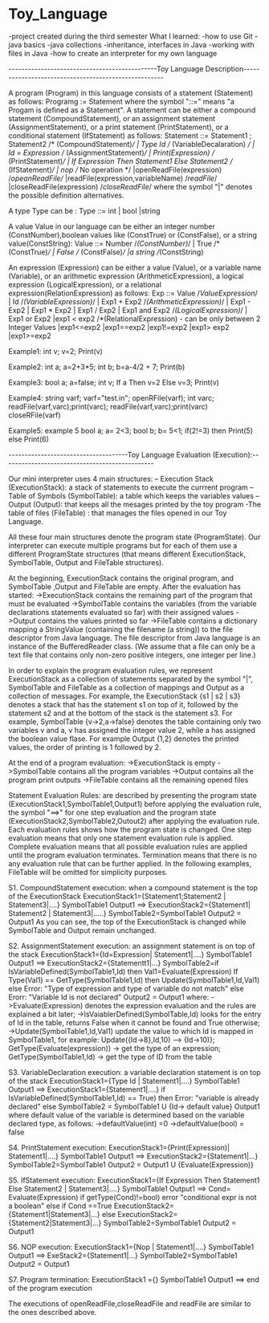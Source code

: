 # Toy_Language
-project created during the third semester 
What I learned:
-how to use Git
-java basics
-java collections
-inheritance, interfaces in Java
-working with files in Java
-how to create an interpreter for my own language


----------------------------------------------Toy Language Description-----------------------------------------------------

A program (Program) in this language consists of a statement (Statement) as follows:
Programg := Statement where the symbol "::=" means "a Progam is defined as a Statement".
A statement can be either a compound statement (CompoundStatement), or an assignment statement
(AssignmentStatement), or a print statement (PrintStatement), or a conditional statement (IfStatement) as follows:
Statement ::= Statement1 ; Statement2 /* (CompoundStatement)*/
 | Type Id /* (VariableDecalaration) */
 | Id = Expression /* (AssignmentStatement)*/
 | Print(Expression) /* (PrintStatement)*/
 | If Expression Then Statement1 Else Statement2 /* (IfStatement)*/
 | nop /* No operation */
 |openReadFile(expression) /*opeanReadFile/*
 |readFile(expression,variableName) /*readFile*/
 |closeReadFile(expression) /*closeReadFile*/
where the symbol "|" denotes the possible definition alternatives.

A type Type can be :
Type ::= int
 | bool
 |string
 
A value Value in our language can be either an integer number (ConstNumber),boolean
values like (ConstTrue) or (ConstFalse), or a string value(ConstString):
Value ::= Number /*(ConstNumber)*/
 | True /* (ConstTrue)*/
 | False /* (ConstFalse)*/
 |a string /*(ConstString)
 
An expression (Expression) can be either a value (Value), or a variable name (Variable), or an arithmetic
expression (ArithmeticExpression), a logical expression (LogicalExpression), or a relational expression(RelationExpression) as follows:
Exp ::= Value /*ValueExpression*/
 | Id /*(VariableExpression)*/
 | Exp1 + Exp2 /*(ArithmeticExpression)*/
 | Exp1 - Exp2
 | Exp1 * Exp2
 | Exp1 / Exp2
 | Exp1 and Exp2 /*(LogicalExpression)*/
 | Exp1 or Exp2
 |exp1 < exp2 /*(RelationalExpression) - can be only between 2 Integer Values
 |exp1<=exp2
 |exp1==exp2
 |exp1!=exp2
 |exp1> exp2
 |exp1>=exp2 
 
Example1:
int v;
v=2;
Print(v)

Example2:
int a;
a=2+3*5;
int b;
b=a-4/2 + 7;
Print(b)

Example3:
bool a;
a=false;
int v;
If a Then v=2 Else v=3;
Print(v)

Example4:
string varf;
varf="test.in";
openRFile(varf);
int varc;
readFile(varf,varc);print(varc);
readFile(varf,varc);print(varc)
closeRFile(varf)

Example5:
example 5
bool a;
a= 2<3;
bool b;
b= 5<1;
if(2!=3) then Print(5) else Print(6)

-------------------------------------Toy Language Evaluation (Execution):-----------------------------------------------

Our mini interpreter uses 4 main structures:
– Execution Stack (ExecutionStack): a stack of statements to execute the currrent program
– Table of Symbols (SymbolTable): a table which keeps the variables values
– Output (Output): that keeps all the mesages printed by the toy program
-The table of files (FileTable) : that manages the files opened in our Toy Language.

All these four main structures denote the program state (ProgramState). Our interpreter can
execute multiple programs but for each of them use a different ProgramState structures (that
means different ExecutionStack, SymbolTable, Output and FileTable structures).

At the beginning, ExecutionStack contains the original program, and SymbolTable ,Output and FileTable are empty.
After the evaluation has started:
->ExecutionStack contains the remaining part of the program that must be evaluated
->SymbolTable contains the variables (from the variable declarations statements evaluated so far) with their assigned values
->Output contains the values printed so far
->FileTable contains a dictionary mapping a StringValue (containing the filename (a string)) to the file descriptor from
Java language. The file descriptor from Java language is an instance of the BufferedReader class.
(We assume that a file can only be a text file that contains only non-zero positive integers, one
integer per line.)

In order to explain the program evaluation rules, we represent ExecutionStack as a collection of
statements separated by the symbol "|", SymbolTable and FileTable as a collection of mappings and Output as a
collection of messages.
For example, the ExecutionStack {s1 | s2 | s3} denotes a stack that has the statement s1 on top of it,
followed by the statement s2 and at the bottom of the stack is the statement s3.
For example, SymbolTable {v->2,a->false} denotes the table containing only two variables v and
a, v has assigned the integer value 2, while a has assigned the boolean value flase.
For example Output {1,2} denotes the printed values, the order of printing is 1 followed by 2.

At the end of a program evaluation:
->ExecutionStack is empty
->SymbolTable contains all the program variables
->Output contains all the program print outputs
->FileTable contains all the remaining opened files

Statement Evaluation Rules: are described by presenting the program state
(ExecutionStack1,SymbolTable1,Output1) before applying the evaluation rule, the symbol "==>" for one
step evaluation and the program state (ExecutionStack2,SymbolTable2,Outout2) after applying the 
evaluation rule. Each evaluation rules shows how the program state is changed. One step
evaluation means that only one statement evaluation rule is applied. Complete evaluation
means that all possible evaluation rules are applied until the program evaluation terminates.
Termination means that there is no any evaluation rule that can be further applied. In the following examples,
FileTable will be omitted for simplicity purposes.

S1. CompoundStatement execution: when a compound statement is the top of the ExecutionStack
ExecutionStack1={Statement1;Statement2 | Statement3|....}
SymbolTable1
Output1
 ==>
ExecutionStack2={Statement1| Statement2 | Statement3|.....}
SymbolTable2=SymbolTable1
Output2 = Output1
As you can see, the top of the ExecutionStack is changed while SymbolTable and Output remain
unchanged.

S2. AssignmentStatement execution: an assignment statement is on top of the stack
ExecutionStack1={Id=Expression| Statement1|....}
SymbolTable1
Output1
 ==>
ExecutionStack2={Statementt1|...}
SymbolTable2=if IsVariableDefined(SymbolTable1,Id) then
 Val1=Evaluate(Expression)
 If Type(Val1) == GetType(SymbolTable1,Id) then
 Update(SymbolTable1,Id,Val1)
 else Error: "Type of expression and type of variable do not match"
 else Erorr: "Variable Id is not declared"
Output2 = Output1
where:
->Evaluate(Expression) denotes the expression evaluation and the rules are explained a bit later;
->IsVaiablerDefined(SymbolTable,Id) looks for the entry of Id in the table, returns False when it cannot be
  found and True otherwise;
->Update(SymbolTable1,Id,Val1) update the value to which Id is mapped in SymbolTable1, for example:
    Update({Id->8},Id,10) --> {Id->10)};
    GetType(Evaluate(expression)) -> get the type of an expression;
    GetType(SymbolTable1,Id) -> get the type of ID from the table
    
S3. VariableDeclaration execution: a variable declaration statement is on top of the stack
ExecutionStack1={Type Id | Statement1|....}
SymbolTable1
Output1
 ==>
ExecutionStack1={Statement1|....}
if IsVariableDefined(SymbolTable1,Id) == True) then Error: "variable is already declared"
else SymbolTable2 = SymbolTable1 U {Id-> default value}
Output1 
where default value of the variable is determined based on the variable declared type, as follows:
->defaultValue(int) =0
->defaultValue(bool) = false

S4. PrintStatement execution:
ExecutionStack1={Print(Expression)| Statement1|....}
SymbolTable1
Output1
 ==>
ExecutionStack2={Statement1|...}
SymbolTable2=SymbolTable1
Output2 = Output1 U {Evaluate(Expression)}

S5. IfStatement execution:
ExecutionStack1={If Expression Then Statement1 Else Statement2 | Statement3|....}
SymbolTable1
Output1
 ==>
Cond= Evaluate(Expression)
if getType(Cond)!=bool) error "conditional expr is not a boolean"
else
 if Cond ==True ExecutionStack2={Statement1|Statement3|...} 
 else ExecutionStack2={Statement2|Statement3|...}
SymbolTable2=SymbolTable1
Output2 = Output1

S6. NOP execution:
ExecutionStack1={Nop | Statement1|....}
SymbolTable1
Output1
 ==>
ExeStack2={Statement1|...}
SymbolTable2=SymbolTable1
Output2 = Output1

S7. Program termination:
ExecutionStack1 ={}
SymbolTable1
Output1
==>
end of the program execution

The executions of openReadFile,closeReadFile and readFile are similar to the ones described above.
